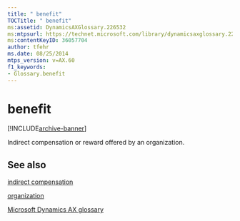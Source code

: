 ```yaml
---
title: " benefit"
TOCTitle: " benefit"
ms:assetid: DynamicsAXGlossary.226532
ms:mtpsurl: https://technet.microsoft.com/library/dynamicsaxglossary.226532(v=AX.60)
ms:contentKeyID: 36057704
author: tfehr
ms.date: 08/25/2014
mtps_version: v=AX.60
f1_keywords:
- Glossary.benefit
---
```


# benefit


[!INCLUDE[archive-banner](includes/archive-banner.md)]

Indirect compensation or reward offered by an organization.

## See also

[indirect compensation](indirect-compensation.md)

[organization](organization.md)

[Microsoft Dynamics AX glossary](glossary/microsoft-dynamics-ax-glossary.md)

  


